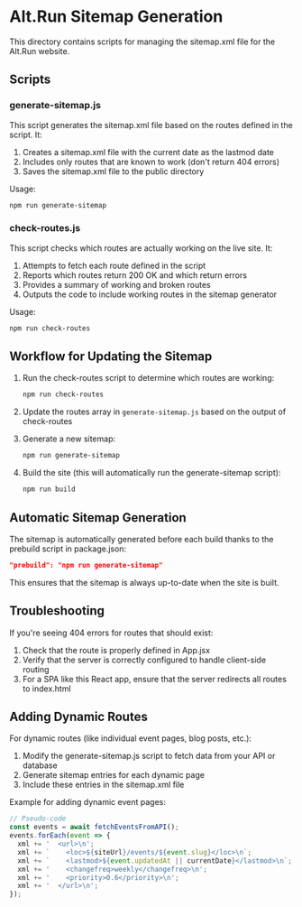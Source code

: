 # Alt.Run Sitemap Generation

This directory contains scripts for managing the sitemap.xml file for the Alt.Run website.

## Scripts

### generate-sitemap.js

This script generates the sitemap.xml file based on the routes defined in the script. It:

1. Creates a sitemap.xml file with the current date as the lastmod date
2. Includes only routes that are known to work (don't return 404 errors)
3. Saves the sitemap.xml file to the public directory

Usage:
```bash
npm run generate-sitemap
```

### check-routes.js

This script checks which routes are actually working on the live site. It:

1. Attempts to fetch each route defined in the script
2. Reports which routes return 200 OK and which return errors
3. Provides a summary of working and broken routes
4. Outputs the code to include working routes in the sitemap generator

Usage:
```bash
npm run check-routes
```

## Workflow for Updating the Sitemap

1. Run the check-routes script to determine which routes are working:
   ```bash
   npm run check-routes
   ```

2. Update the routes array in `generate-sitemap.js` based on the output of check-routes

3. Generate a new sitemap:
   ```bash
   npm run generate-sitemap
   ```

4. Build the site (this will automatically run the generate-sitemap script):
   ```bash
   npm run build
   ```

## Automatic Sitemap Generation

The sitemap is automatically generated before each build thanks to the prebuild script in package.json:

```json
"prebuild": "npm run generate-sitemap"
```

This ensures that the sitemap is always up-to-date when the site is built.

## Troubleshooting

If you're seeing 404 errors for routes that should exist:

1. Check that the route is properly defined in App.jsx
2. Verify that the server is correctly configured to handle client-side routing
3. For a SPA like this React app, ensure that the server redirects all routes to index.html

## Adding Dynamic Routes

For dynamic routes (like individual event pages, blog posts, etc.):

1. Modify the generate-sitemap.js script to fetch data from your API or database
2. Generate sitemap entries for each dynamic page
3. Include these entries in the sitemap.xml file

Example for adding dynamic event pages:
```javascript
// Pseudo-code
const events = await fetchEventsFromAPI();
events.forEach(event => {
  xml += '  <url>\n';
  xml += `    <loc>${siteUrl}/events/${event.slug}</loc>\n`;
  xml += `    <lastmod>${event.updatedAt || currentDate}</lastmod>\n`;
  xml += '    <changefreq>weekly</changefreq>\n';
  xml += '    <priority>0.6</priority>\n';
  xml += '  </url>\n';
});
```
